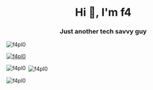 <h1 align="center">Hi 👋, I'm f4</h1>
<h3 align="center">Just another tech savvy guy</h3>

<p align="left"> <img src="https://komarev.com/ghpvc/?username=f4pl0&label=Profile%20views&color=0e75b6&style=flat" alt="f4pl0" /> </p>

<p align="left"> <a href="https://github.com/ryo-ma/github-profile-trophy"><img src="https://github-profile-trophy.vercel.app/?username=f4pl0&theme=monokai&no-frame=true" alt="f4pl0" /></a> </p>

<p><img align="left" src="https://github-readme-stats.vercel.app/api/top-langs?username=f4pl0&show_icons=true&locale=en&layout=compact&theme=monokai&no-frame=true" alt="f4pl0" /></p>

<p>&nbsp;<img align="center" src="https://github-readme-stats.vercel.app/api?username=f4pl0&show_icons=true&locale=en&theme=monokai&no-frame=true" alt="f4pl0" /></p>

<p><img align="center" src="https://github-readme-streak-stats.herokuapp.com/?user=f4pl0&theme=monokai&no-frame=true" alt="f4pl0" /></p>
